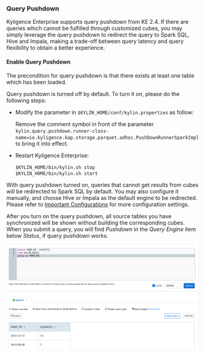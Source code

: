 ### Query Pushdown

Kyligence Enterprise supports query pushdown from KE 2.4. If there are queries which cannot be fulfilled through customized cubes, you may simply leverage the query pushdown to redirect the query to Spark SQL, Hive and Impala, making a trade-off  between query latency and query flexibility to obtain a better experience. 

#### Enable Query Pushdown

The precondition for query pushdown is that there exists at least one table which has been loaded.

Query pushdown is turned off by default. To turn it on, please do the following steps:

- Modify the parameter in `$KYLIN_HOME/conf/kylin.properties` as follow: 

  Remove the comment symbol in front of the parameter  `kylin.query.pushdown.runner-class-name=io.kyligence.kap.storage.parquet.adhoc.PushDownRunnerSparkImpl` to bring it into effect. 

- Restart Kyligence Enterprise:

  ```
  $KYLIN_HOME/bin/kylin.sh stop
  $KYLIN_HOME/bin/kylin.sh start
  ```

With query pushdown turned on, queries that cannot get results from cubes will be redirected to Spark SQL by default. You may also configure it manually, and choose Hive or Impala as the default engine to be redirected. Please refer to [Important Configurations](../config/basic_settings.en.md) for more configuration settings.

After you turn on the query pushdown, all source tables you have synchronized will be shown without building the corresponding cubes. When you submit a query, you will find *Pushdown* in the *Query Engine* item below *Status*, if query pushdown works. 

![pushdown](images/pushdown/pushdown.en.png)

